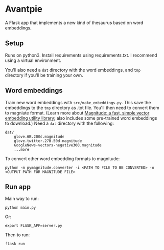 # Avantpie

A Flask app that implements a new kind of thesaurus based on word embeddings.

## Setup

Runs on python3. Install requirements using requirements.txt. I recommend using a virtual environment.

You'll also need a `dat` directory with the word embeddings, and `tmp` directory if you'll be training your own.

## Word embeddings

Train new word embeddings with `src/make_embeddings.py`. This save the embeddings to the `tmp` directory as .txt file. You'll then need to convert them to magniute format. (Learn more about [Magnitude: a fast, simple vector embedding utility library](https://github.com/plasticityai/magnitude); also includes some pre-trained word embeddings to download.) Need a `dat` directory with the following:

```
dat/
    glove.6B.200d.magnitude
    glove.twitter.27B.50d.magnitude
    GoogleNews-vectors-negative300.magnitude
    ...more
```

To convert other word embedding formats to magnitude:

`python -m pymagnitude.converter -i <PATH TO FILE TO BE CONVERTED> -o <OUTPUT PATH FOR MAGNITUDE FILE>`


## Run app

Main way to run:

`python main.py`

Or:

`export FLASK_APP=server.py`

Then to run:

`flask run`
